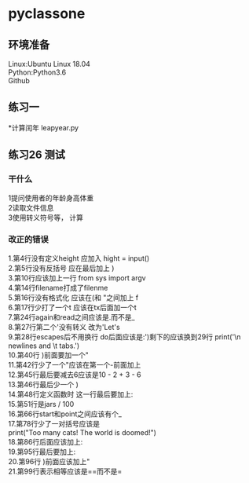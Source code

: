 # pyclassone
## 环境准备 
Linux:Ubuntu Linux 18.04   
Python:Python3.6  
Github
## 练习一
*计算闰年
leapyear.py
## 练习26 测试
### 干什么
1提问使用者的年龄身高体重  
2读取文件信息  
3使用转义符号等， 计算  
### 改正的错误
1.第4行没有定义height 应加入 hight = input()  
2.第5行没有反括号 应在最后加上 )  
3.第10行应该加上一行 from sys import argv   
4.第14行filename打成了filenme   
5.第16行没有格式化 应该在(和 "之间加上 f   
6.第17行少打了一个t 应该在tx后面加一个t  
7.第24行again和read之间应该是.而不是_  
8.第27行第二个'没有转义 改为'Let\'s  
9.第28行escapes后不用换行 do后面应该是:')剩下的应该换到29行 print('\n newlines and \t tabs.')  
10.第40行 )前面要加一个"  
11.第42行少了一个"应该在第一个-前面加上  
12.第45行最后要减去6应该是10 - 2 + 3 - 6  
13.第46行最后少一个 )  
14.第48行定义函数时 这一行最后要加上:  
15.第51行是jars / 100  
16.第66行start和point之间应该有个_  
17.第78行少了一对括号应该是  
	print("Too many cats! The world is doomed!")  
18.第86行后面应该加上:  
19.第95行最后要加上:  
20.第96行 )前面应该加上"  
21.第99行表示相等应该是==而不是=  